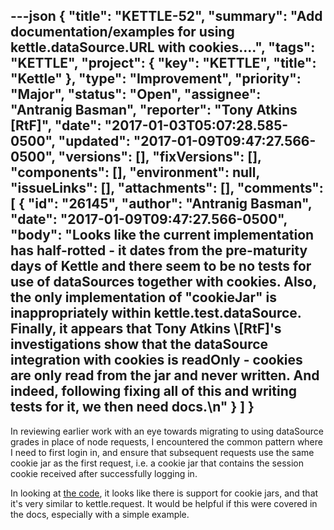 ---json
{
  "title": "KETTLE-52",
  "summary": "Add documentation/examples for using kettle.dataSource.URL with cookies....",
  "tags": "KETTLE",
  "project": {
    "key": "KETTLE",
    "title": "Kettle"
  },
  "type": "Improvement",
  "priority": "Major",
  "status": "Open",
  "assignee": "Antranig Basman",
  "reporter": "Tony Atkins [RtF]",
  "date": "2017-01-03T05:07:28.585-0500",
  "updated": "2017-01-09T09:47:27.566-0500",
  "versions": [],
  "fixVersions": [],
  "components": [],
  "environment": null,
  "issueLinks": [],
  "attachments": [],
  "comments": [
    {
      "id": "26145",
      "author": "Antranig Basman",
      "date": "2017-01-09T09:47:27.566-0500",
      "body": "Looks like the current implementation has half-rotted - it dates from the pre-maturity days of Kettle and there seem to be no tests for use of dataSources together with cookies. Also, the only implementation of \"cookieJar\" is inappropriately within kettle.test.dataSource. Finally, it appears that Tony Atkins \\[RtF]'s investigations show that the dataSource integration with cookies is readOnly - cookies are only read from the jar and never written. And indeed, following fixing all of this and writing tests for it, we then need docs.\n"
    }
  ]
}
---
In reviewing earlier work with an eye towards migrating to using dataSource grades in place of node requests, I encountered the common pattern where I need to first login in, and ensure that subsequent requests use the same cookie jar as the first request, i.e. a cookie jar that contains the session cookie received after successfully logging in.

In looking at [the code](https://github.com/fluid-project/kettle/blob/master/lib/dataSource-url.js#L37), it looks like there is support for cookie jars, and that it's very similar to kettle.request.  It would be helpful if this were covered in the docs, especially with a simple example.

        